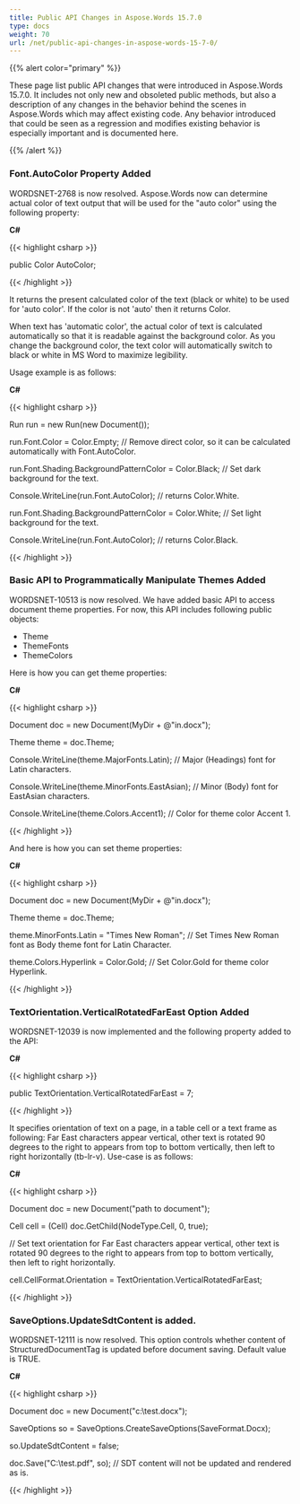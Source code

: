 ```yaml
---
title: Public API Changes in Aspose.Words 15.7.0
type: docs
weight: 70
url: /net/public-api-changes-in-aspose-words-15-7-0/
---
```


{{% alert color="primary" %}} 

These page list public API changes that were introduced in Aspose.Words 15.7.0. It includes not only new and obsoleted public methods, but also a description of any changes in the behavior behind the scenes in Aspose.Words which may affect existing code. Any behavior introduced that could be seen as a regression and modifies existing behavior is especially important and is documented here.

{{% /alert %}} 
### **Font.AutoColor Property Added**
WORDSNET-2768 is now resolved. Aspose.Words now can determine actual color of text output that will be used for the "auto color" using the following property:

**C#**

{{< highlight csharp >}}

 public Color AutoColor;

{{< /highlight >}}

It returns the present calculated color of the text (black or white) to be used for 'auto color'. If the color is not 'auto' then it returns Color. 

When text has 'automatic color', the actual color of text is calculated automatically so that it is readable against the background color. As you change the background color, the text color will automatically switch to black or white in MS Word to maximize legibility.

Usage example is as follows:

**C#**

{{< highlight csharp >}}

 Run run = new Run(new Document());

run.Font.Color = Color.Empty; // Remove direct color, so it can be calculated automatically with Font.AutoColor.



run.Font.Shading.BackgroundPatternColor = Color.Black; // Set dark background for the text.

Console.WriteLine(run.Font.AutoColor); // returns Color.White.

run.Font.Shading.BackgroundPatternColor = Color.White; // Set light background for the text.

Console.WriteLine(run.Font.AutoColor); // returns Color.Black.

{{< /highlight >}}
### **Basic API to Programmatically Manipulate Themes Added**
WORDSNET-10513 is now resolved. We have added basic API to access document theme properties. For now, this API includes following public objects:

- Theme
- ThemeFonts
- ThemeColors

Here is how you can get theme properties:

**C#**

{{< highlight csharp >}}

 Document doc = new Document(MyDir + @"in.docx");   

Theme theme = doc.Theme;

Console.WriteLine(theme.MajorFonts.Latin);        // Major (Headings) font for Latin characters.

Console.WriteLine(theme.MinorFonts.EastAsian);    // Minor (Body) font for EastAsian characters.

Console.WriteLine(theme.Colors.Accent1);          // Color for theme color Accent 1.

{{< /highlight >}}

And here is how you can set theme properties:

**C#**

{{< highlight csharp >}}

 Document doc = new Document(MyDir + @"in.docx");

Theme theme = doc.Theme;

theme.MinorFonts.Latin = "Times New Roman";     // Set Times New Roman font as Body theme font for Latin Character.

theme.Colors.Hyperlink = Color.Gold;            // Set Color.Gold for theme color Hyperlink.

{{< /highlight >}}
### **TextOrientation.VerticalRotatedFarEast Option Added**
WORDSNET-12039 is now implemented and the following property added to the API:

**C#**

{{< highlight csharp >}}

 public TextOrientation.VerticalRotatedFarEast = 7;

{{< /highlight >}}

It specifies orientation of text on a page, in a table cell or a text frame as following:
Far East characters appear vertical, other text is rotated 90 degrees to the right to appears from top to bottom vertically, then left to right horizontally (tb-lr-v).
Use-case is as follows:

**C#**

{{< highlight csharp >}}

 Document doc = new Document("path to document");

Cell cell = (Cell) doc.GetChild(NodeType.Cell, 0, true);



// Set text orientation for Far East characters appear vertical, other text is rotated 90 degrees to the right to appears from top to bottom vertically, then left to right horizontally.

cell.CellFormat.Orientation = TextOrientation.VerticalRotatedFarEast;

{{< /highlight >}}
### **SaveOptions.UpdateSdtContent is added.**
WORDSNET-12111 is now resolved. This option controls whether content of StructuredDocumentTag is updated before document saving. Default value is TRUE.

**C#**

{{< highlight csharp >}}

 Document doc = new Document("c:\test.docx");



SaveOptions so = SaveOptions.CreateSaveOptions(SaveFormat.Docx);            

so.UpdateSdtContent = false;



doc.Save("C:\test.pdf", so);            // SDT content will not be updated and rendered as is.

{{< /highlight >}}
